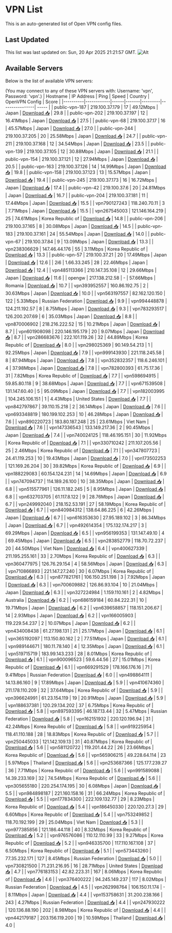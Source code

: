 # VPN List

This is an auto-generated list of Open VPN config files.

## Last Updated

This list was last updated on: Sun, 20 Apr 2025 21:21:57 GMT.
![Alt](https://repobeats.axiom.co/api/embed/186b98318ef1479477931607c1ad7d823f12451f.svg "Repobeats analytics image")

## Available Servers

Below is the list of available VPN servers:

(You may connect to any of these VPN servers with: Username: 'vpn', Password: 'vpn'.)
| Hostname | IP Address | Ping | Speed | Country | OpenVPN Config | Score |
|----------|------------|------|-------|---------|----------------| ----- |
| public-vpn-187 | 219.100.37.179 | 17 | 49.12Mbps | Japan | [Download 📥](./configs/server_0_JP.ovpn) | 29.8 |
| public-vpn-202 | 219.100.37.197 | 12 | 16.41Mbps | Japan | [Download 📥](./configs/server_1_JP.ovpn) | 27.5 |
| public-vpn-68 | 219.100.37.17 | 16 | 45.57Mbps | Japan | [Download 📥](./configs/server_2_JP.ovpn) | 27.0 |
| public-vpn-244 | 219.100.37.205 | 20 | 25.58Mbps | Japan | [Download 📥](./configs/server_3_JP.ovpn) | 24.7 |
| public-vpn-211 | 219.100.37.168 | 12 | 34.54Mbps | Japan | [Download 📥](./configs/server_4_JP.ovpn) | 23.5 |
| public-vpn-139 | 219.100.37.105 | 12 | 30.88Mbps | Japan | [Download 📥](./configs/server_5_JP.ovpn) | 21.1 |
| public-vpn-154 | 219.100.37.121 | 12 | 27.94Mbps | Japan | [Download 📥](./configs/server_6_JP.ovpn) | 20.5 |
| public-vpn-163 | 219.100.37.126 | 14 | 14.99Mbps | Japan | [Download 📥](./configs/server_7_JP.ovpn) | 19.8 |
| public-vpn-158 | 219.100.37.123 | 13 | 15.57Mbps | Japan | [Download 📥](./configs/server_8_JP.ovpn) | 19.4 |
| public-vpn-245 | 219.100.37.173 | 16 | 16.72Mbps | Japan | [Download 📥](./configs/server_9_JP.ovpn) | 17.4 |
| public-vpn-42 | 219.100.37.6 | 20 | 24.81Mbps | Japan | [Download 📥](./configs/server_10_JP.ovpn) | 16.7 |
| public-vpn-204 | 219.100.37.181 | 11 | 17.44Mbps | Japan | [Download 📥](./configs/server_11_JP.ovpn) | 15.5 |
| vpn790127243 | 118.240.70.11 | 3 | 7.71Mbps | Japan | [Download 📥](./configs/server_12_JP.ovpn) | 15.5 |
| vpn267545003 | 121.146.164.219 | 25 | 74.61Mbps | Korea Republic of | [Download 📥](./configs/server_13_KR.ovpn) | 14.8 |
| public-vpn-206 | 219.100.37.165 | 8 | 30.08Mbps | Japan | [Download 📥](./configs/server_14_JP.ovpn) | 14.5 |
| public-vpn-183 | 219.100.37.161 | 24 | 55.54Mbps | Japan | [Download 📥](./configs/server_15_JP.ovpn) | 14.0 |
| public-vpn-67 | 219.100.37.84 | 9 | 13.09Mbps | Japan | [Download 📥](./configs/server_16_JP.ovpn) | 13.3 |
| vpn238306629 | 147.46.44.176 | 55 | 3.11Mbps | Korea Republic of | [Download 📥](./configs/server_17_KR.ovpn) | 13.3 |
| public-vpn-57 | 219.100.37.21 | 20 | 17.49Mbps | Japan | [Download 📥](./configs/server_18_JP.ovpn) | 12.6 |
| 2i6 | 1.66.33.245 | 28 | 22.46Mbps | Japan | [Download 📥](./configs/server_19_JP.ovpn) | 12.4 |
| vpn485113366 | 210.147.35.108 | 12 | 29.66Mbps | Japan | [Download 📥](./configs/server_20_JP.ovpn) | 11.6 |
| opengw | 217.138.212.58 | - | 57.66Mbps | Romania | [Download 📥](./configs/server_21_RO.ovpn) | 10.7 |
| vpn393952557 | 160.86.192.75 | 2 | 30.63Mbps | Japan | [Download 📥](./configs/server_22_JP.ovpn) | 10.0 |
| vpn563197557 | 82.162.120.150 | 122 | 5.33Mbps | Russian Federation | [Download 📥](./configs/server_23_RU.ovpn) | 9.9 |
| vpn994448878 | 124.211.192.57 | 8 | 8.75Mbps | Japan | [Download 📥](./configs/server_24_JP.ovpn) | 9.3 |
| vpn783293517 | 126.200.207.69 | 6 | 35.03Mbps | Japan | [Download 📥](./configs/server_25_JP.ovpn) | 8.8 |
| vpn870006902 | 218.216.222.52 | 15 | 10.21Mbps | Japan | [Download 📥](./configs/server_26_JP.ovpn) | 8.7 |
| vpn601908098 | 220.146.195.179 | 20 | 9.07Mbps | Japan | [Download 📥](./configs/server_27_JP.ovpn) | 8.7 |
| vpn286683676 | 222.101.119.26 | 32 | 44.89Mbps | Korea Republic of | [Download 📥](./configs/server_28_KR.ovpn) | 8.0 |
| vpn298025369 | 90.149.54.213 | 1 | 92.25Mbps | Japan | [Download 📥](./configs/server_29_JP.ovpn) | 7.9 |
| vpn999143930 | 221.118.245.58 | 8 | 87.94Mbps | Japan | [Download 📥](./configs/server_30_JP.ovpn) | 7.8 |
| vpn352832357 | 118.6.246.101 | 4 | 37.98Mbps | Japan | [Download 📥](./configs/server_31_JP.ovpn) | 7.8 |
| vpn782800393 | 61.75.17.36 | 31 | 7.82Mbps | Korea Republic of | [Download 📥](./configs/server_32_KR.ovpn) | 7.7 |
| vpn598694915 | 59.85.80.118 | 9 | 38.68Mbps | Japan | [Download 📥](./configs/server_33_JP.ovpn) | 7.7 |
| vpn671539508 | 131.147.60.40 | 5 | 95.09Mbps | Japan | [Download 📥](./configs/server_34_JP.ovpn) | 7.7 |
| vpn182003995 | 104.245.106.151 | 1 | 4.43Mbps | United States | [Download 📥](./configs/server_35_US.ovpn) | 7.7 |
| vpn842797867 | 39.110.15.218 | 2 | 36.14Mbps | Japan | [Download 📥](./configs/server_36_JP.ovpn) | 7.6 |
| vpn693348819 | 180.199.102.253 | 10 | 46.28Mbps | Japan | [Download 📥](./configs/server_37_JP.ovpn) | 7.6 |
| vpn890220723 | 183.80.187.248 | 25 | 23.61Mbps | Viet Nam | [Download 📥](./configs/server_38_VN.ovpn) | 7.6 |
| vpn147336543 | 133.149.217.36 | 2 | 90.45Mbps | Japan | [Download 📥](./configs/server_39_JP.ovpn) | 7.4 |
| vpn740024125 | 118.46.195.151 | 30 | 11.92Mbps | Korea Republic of | [Download 📥](./configs/server_40_KR.ovpn) | 7.1 |
| vpn330710242 | 211.107.205.56 | 25 | 2.46Mbps | Korea Republic of | [Download 📥](./configs/server_41_KR.ovpn) | 7.1 |
| vpn347807723 | 24.41.119.253 | 10 | 19.43Mbps | Japan | [Download 📥](./configs/server_42_JP.ovpn) | 7.0 |
| vpn173502253 | 121.169.26.204 | 30 | 39.82Mbps | Korea Republic of | [Download 📥](./configs/server_43_KR.ovpn) | 6.9 |
| vpn188229083 | 60.154.124.231 | 14 | 14.69Mbps | Japan | [Download 📥](./configs/server_44_JP.ovpn) | 6.9 |
| vpn747094737 | 114.189.26.100 | 10 | 38.35Mbps | Japan | [Download 📥](./configs/server_45_JP.ovpn) | 6.8 |
| vpn515577961 | 126.11.182.245 | 5 | 8.95Mbps | Japan | [Download 📥](./configs/server_46_JP.ovpn) | 6.8 |
| vpn632703705 | 61.117.8.122 | 9 | 28.76Mbps | Japan | [Download 📥](./configs/server_47_JP.ovpn) | 6.7 |
| vpn249992040 | 218.152.53.191 | 27 | 58.19Mbps | Korea Republic of | [Download 📥](./configs/server_48_KR.ovpn) | 6.7 |
| vpn840984312 | 138.64.86.225 | 6 | 42.26Mbps | Japan | [Download 📥](./configs/server_49_JP.ovpn) | 6.7 |
| vpn616353630 | 27.95.189.102 | 3 | 86.34Mbps | Japan | [Download 📥](./configs/server_50_JP.ovpn) | 6.7 |
| vpn492614354 | 175.132.174.217 | 3 | 69.29Mbps | Japan | [Download 📥](./configs/server_51_JP.ovpn) | 6.5 |
| vpn956199353 | 131.147.49.10 | 4 | 69.45Mbps | Japan | [Download 📥](./configs/server_52_JP.ovpn) | 6.5 |
| vpn283852779 | 118.70.72.237 | 20 | 44.50Mbps | Viet Nam | [Download 📥](./configs/server_53_VN.ovpn) | 6.4 |
| vpn400627339 | 211.195.255.161 | 33 | 2.70Mbps | Korea Republic of | [Download 📥](./configs/server_54_KR.ovpn) | 6.3 |
| vpn360477975 | 126.76.29.154 | 4 | 58.56Mbps | Japan | [Download 📥](./configs/server_55_JP.ovpn) | 6.3 |
| vpn710866893 | 221.147.27.240 | 30 | 6.07Mbps | Korea Republic of | [Download 📥](./configs/server_56_KR.ovpn) | 6.3 |
| vpn877821761 | 106.150.251.198 | 3 | 7.92Mbps | Japan | [Download 📥](./configs/server_57_JP.ovpn) | 6.3 |
| vpn700609882 | 126.86.93.104 | 10 | 21.04Mbps | Japan | [Download 📥](./configs/server_58_JP.ovpn) | 6.3 |
| vpn327224984 | 1.159.110.161 | 2 | 4.82Mbps | Australia | [Download 📥](./configs/server_59_AU.ovpn) | 6.2 |
| vpn686159184 | 60.84.222.31 | 10 | 19.71Mbps | Japan | [Download 📥](./configs/server_60_JP.ovpn) | 6.2 |
| vpn639658857 | 118.151.206.67 | 14 | 2.93Mbps | Japan | [Download 📥](./configs/server_61_JP.ovpn) | 6.2 |
| vpn166005903 | 119.229.54.237 | 2 | 10.07Mbps | Japan | [Download 📥](./configs/server_62_JP.ovpn) | 6.2 |
| vpn434008438 | 61.27.198.131 | 21 | 25.17Mbps | Japan | [Download 📥](./configs/server_63_JP.ovpn) | 6.1 |
| vpn365192097 | 113.150.80.162 | 2 | 77.51Mbps | Japan | [Download 📥](./configs/server_64_JP.ovpn) | 6.1 |
| vpn989144671 | 180.11.78.140 | 4 | 12.35Mbps | Japan | [Download 📥](./configs/server_65_JP.ovpn) | 6.1 |
| vpn519715719 | 183.99.143.233 | 28 | 8.01Mbps | Korea Republic of | [Download 📥](./configs/server_66_KR.ovpn) | 6.1 |
| vpn900096523 | 59.6.44.56 | 27 | 15.01Mbps | Korea Republic of | [Download 📥](./configs/server_67_KR.ovpn) | 6.1 |
| vpn669291529 | 178.166.176.16 | 71 | 9.41Mbps | Russian Federation | [Download 📥](./configs/server_68_RU.ovpn) | 6.0 |
| vpn498864111 | 14.13.86.160 | 9 | 17.89Mbps | Japan | [Download 📥](./configs/server_69_JP.ovpn) | 5.9 |
| vpn410674360 | 211.178.110.209 | 32 | 37.64Mbps | Korea Republic of | [Download 📥](./configs/server_70_KR.ovpn) | 5.9 |
| vpn396624991 | 61.23.154.119 | 19 | 20.91Mbps | Japan | [Download 📥](./configs/server_71_JP.ovpn) | 5.9 |
| vpn188637381 | 120.29.134.202 | 37 | 6.75Mbps | Korea Republic of | [Download 📥](./configs/server_72_KR.ovpn) | 5.8 |
| vpn897593395 | 46.187.13.44 | 32 | 5.47Mbps | Russian Federation | [Download 📥](./configs/server_73_RU.ovpn) | 5.8 |
| vpn162151932 | 220.120.196.94 | 31 | 42.24Mbps | Korea Republic of | [Download 📥](./configs/server_74_KR.ovpn) | 5.8 |
| vpn919225954 | 118.41.110.188 | 28 | 18.83Mbps | Korea Republic of | [Download 📥](./configs/server_75_KR.ovpn) | 5.7 |
| vpn250445033 | 121.142.109.13 | 31 | 40.87Mbps | Korea Republic of | [Download 📥](./configs/server_76_KR.ovpn) | 5.6 |
| vpn581120722 | 119.201.44.22 | 26 | 23.66Mbps | Korea Republic of | [Download 📥](./configs/server_77_KR.ovpn) | 5.6 |
| vpn565906215 | 49.228.64.114 | 23 | 5.97Mbps | Thailand | [Download 📥](./configs/server_78_TH.ovpn) | 5.6 |
| vpn253687366 | 125.177.239.27 | 36 | 7.71Mbps | Korea Republic of | [Download 📥](./configs/server_79_KR.ovpn) | 5.6 |
| vpn991589088 | 14.39.233.169 | 32 | 74.54Mbps | Korea Republic of | [Download 📥](./configs/server_80_KR.ovpn) | 5.6 |
| vpn305655180 | 220.254.174.195 | 30 | 6.08Mbps | Japan | [Download 📥](./configs/server_81_JP.ovpn) | 5.5 |
| vpn984898187 | 221.160.158.16 | 31 | 66.24Mbps | Korea Republic of | [Download 📥](./configs/server_82_KR.ovpn) | 5.5 |
| vpn177834300 | 222.109.132.77 | 29 | 8.23Mbps | Korea Republic of | [Download 📥](./configs/server_83_KR.ovpn) | 5.4 |
| vpn186450330 | 220.120.27.3 | 29 | 6.60Mbps | Korea Republic of | [Download 📥](./configs/server_84_KR.ovpn) | 5.4 |
| vpn753249852 | 118.70.192.199 | 29 | 25.04Mbps | Viet Nam | [Download 📥](./configs/server_85_VN.ovpn) | 5.3 |
| vpn977385856 | 121.186.44.118 | 40 | 8.32Mbps | Korea Republic of | [Download 📥](./configs/server_86_KR.ovpn) | 5.2 |
| vpn976576086 | 110.12.110.99 | 33 | 9.27Mbps | Korea Republic of | [Download 📥](./configs/server_87_KR.ovpn) | 5.2 |
| vpn946335700 | 117.110.167.108 | 37 | 6.50Mbps | Korea Republic of | [Download 📥](./configs/server_88_KR.ovpn) | 5.1 |
| vpn573443260 | 77.35.232.171 | 127 | 8.45Mbps | Russian Federation | [Download 📥](./configs/server_89_RU.ovpn) | 5.0 |
| vpn730821500 | 71.231.216.95 | 16 | 28.71Mbps | United States | [Download 📥](./configs/server_90_US.ovpn) | 4.7 |
| vpn776183153 | 42.82.223.31 | 167 | 8.06Mbps | Korea Republic of | [Download 📥](./configs/server_91_KR.ovpn) | 4.6 |
| vpn376400222 | 94.245.149.237 | 117 | 8.02Mbps | Russian Federation | [Download 📥](./configs/server_92_RU.ovpn) | 4.5 |
| vpn262998764 | 106.150.11.174 | - | 8.11Mbps | Japan | [Download 📥](./configs/server_93_JP.ovpn) | 4.4 |
| vpn153758631 | 31.200.238.166 | 243 | 4.27Mbps | Russian Federation | [Download 📥](./configs/server_94_RU.ovpn) | 4.4 |
| vpn247930222 | 120.136.88.190 | 202 | 8.98Mbps | Korea Republic of | [Download 📥](./configs/server_95_KR.ovpn) | 4.4 |
| vpn442179187 | 203.156.119.200 | 19 | 10.59Mbps | Thailand | [Download 📥](./configs/server_96_TH.ovpn) | 4.0 |
